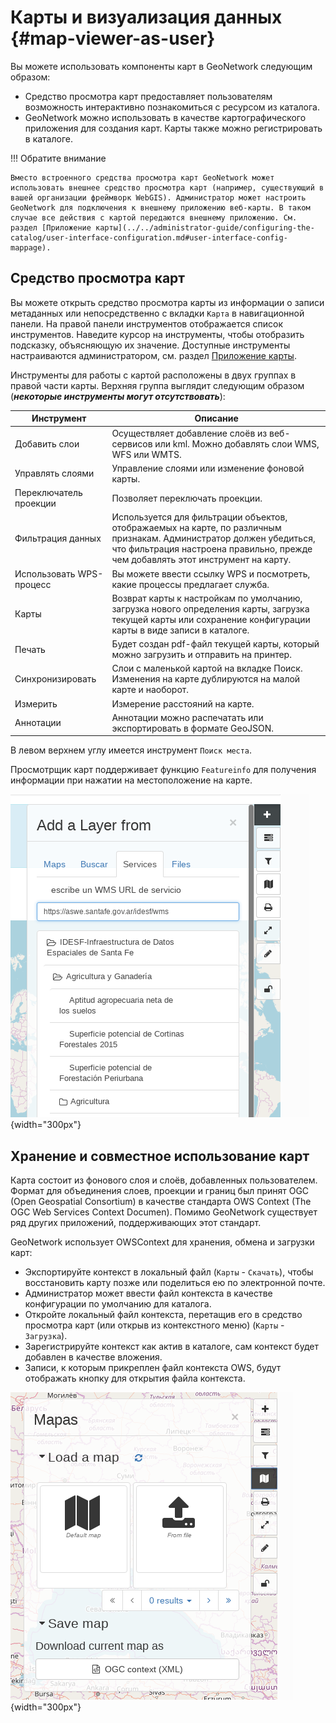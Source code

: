 # Карты и визуализация данных {#map-viewer-as-user}

Вы можете использовать компоненты карт в GeoNetwork следующим образом:

- Средство просмотра карт предоставляет пользователям возможность интерактивно познакомиться с ресурсом из каталога.
- GeoNetwork можно использовать в качестве картографического приложения для создания карт. Карты также можно регистрировать в каталоге.

!!! Обратите внимание

    Вместо встроенного средства просмотра карт GeoNetwork может использовать внешнее средство просмотра карт (например, существующий в вашей организации фреймворк WebGIS). Администратор может настроить GeoNetwork для подключения к внешнему приложению веб-карты. В таком случае все действия с картой передаются внешнему приложению. См. раздел [Приложение карты](../../administrator-guide/configuring-the-catalog/user-interface-configuration.md#user-interface-config-mappage).


## Средство просмотра карт

Вы можете открыть средство просмотра карты из информации о записи метаданных или непосредственно с вкладки `Карта` в навигационной панели. На правой панели инструментов отображается список инструментов. Наведите курсор на инструменты, чтобы отобразить подсказку, объясняющую их значение. Доступные инструменты настраиваются администратором, см. раздел [Приложение карты](../../administrator-guide/configuring-the-catalog/user-interface-configuration.md#user-interface-config-mappage).

Инструменты для работы с картой расположены в двух группах в правой части карты. Верхняя группа выглядит следующим образом (***некоторые инструменты могут отсутствовать***):

| **Инструмент**           | **Описание**                                                                                                                                                                                |
|--------------------------|---------------------------------------------------------------------------------------------------------------------------------------------------------------------------------------------|
| Добавить слои            | Осуществляет добавление слоёв из веб-сервисов или kml. Можно добавлять слои WMS, WFS или WMTS.                                                         |
| Управлять слоями         | Управление слоями или изменение фоновой карты.                                                                                                                                              |
| Переключатель проекции   | Позволяет переключать проекции.                                                                                                                                                             | Позволяет установить альтернативные проекции.                                                                                                                                                                |
| Фильтрация данных        | Используется для фильтрации объектов, отображаемых на карте, по различным признакам. Администратор должен убедиться, что фильтрация настроена правильно, прежде чем добавлять этот инструмент на карту. |
| Использовать WPS-процесс | Вы можете ввести ссылку WPS и посмотреть, какие процессы предлагает служба.                                                                                                                 |
| Карты                    | Возврат карты к настройкам по умолчанию, загрузка нового определения карты, загрузка текущей карты или сохранение конфигурации карты в виде записи в каталоге.                              |
| Печать                   | Будет создан pdf-файл текущей карты, который можно загрузить и отправить на принтер.                                                                                                        |
| Синхронизировать         | Слои с маленькой картой на вкладке Поиск. Изменения на карте дублируются на малой карте и наоборот.                                                                                         |
| Измерить                 | Измерение расстояний на карте.                                                                                                                                                              | Измерение расстояний и поверхностей на карте.                                                                                                                                                                |
| Аннотации                | Аннотации можно распечатать или экспортировать в формате GeoJSON.                                                                                                                           |

В левом верхнем углу имеется инструмент `Поиск места`.

Просмотрщик карт поддерживает функцию `Featureinfo` для получения информации при нажатии на местоположение на карте.

![](img/addLayers.png){width="300px"}

## Хранение и совместное использование карт

Карта состоит из фонового слоя и слоёв, добавленных пользователем. Формат для объединения слоев, проекции и границ был принят OGC (Open Geospatial Consortium) в качестве стандарта OWS Context (The OGC Web Services Context Documen). Помимо GeoNetwork существует ряд других приложений, поддерживающих этот стандарт.

GeoNetwork использует OWSContext для хранения, обмена и загрузки карт:

- Экспортируйте контекст в локальный файл (`Карты` - `Скачать`), чтобы восстановить карту позже или поделиться ею по электронной почте.
- Администратор может ввести файл контекста в качестве конфигурации по умолчанию для каталога.
- Откройте локальный файл контекста, перетащив его в средство просмотра карт (или открыв из контекстного меню) (`Карты` - `Загрузка`).
- Зарегистрируйте контекст как актив в каталоге, сам контекст будет добавлен в качестве вложения.
- Записи, к которым прикреплен файл контекста OWS, будут отображать кнопку для открытия файла контекста.

![](img/OWSContext.png){width="300px"}
